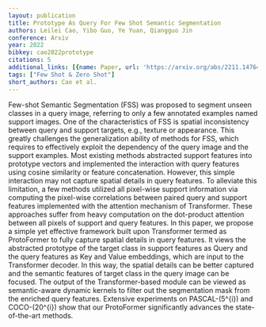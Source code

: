 ```yaml
---
layout: publication
title: Prototype As Query For Few Shot Semantic Segmentation
authors: Leilei Cao, Yibo Guo, Ye Yuan, Qiangguo Jin
conference: Arxiv
year: 2022
bibkey: cao2022prototype
citations: 5
additional_links: [{name: Paper, url: 'https://arxiv.org/abs/2211.14764'}]
tags: ["Few Shot & Zero Shot"]
short_authors: Cao et al.
---
```

Few-shot Semantic Segmentation (FSS) was proposed to segment unseen classes
in a query image, referring to only a few annotated examples named support
images. One of the characteristics of FSS is spatial inconsistency between
query and support targets, e.g., texture or appearance. This greatly challenges
the generalization ability of methods for FSS, which requires to effectively
exploit the dependency of the query image and the support examples. Most
existing methods abstracted support features into prototype vectors and
implemented the interaction with query features using cosine similarity or
feature concatenation. However, this simple interaction may not capture spatial
details in query features. To alleviate this limitation, a few methods utilized
all pixel-wise support information via computing the pixel-wise correlations
between paired query and support features implemented with the attention
mechanism of Transformer. These approaches suffer from heavy computation on the
dot-product attention between all pixels of support and query features. In this
paper, we propose a simple yet effective framework built upon Transformer
termed as ProtoFormer to fully capture spatial details in query features. It
views the abstracted prototype of the target class in support features as Query
and the query features as Key and Value embeddings, which are input to the
Transformer decoder. In this way, the spatial details can be better captured
and the semantic features of target class in the query image can be focused.
The output of the Transformer-based module can be viewed as semantic-aware
dynamic kernels to filter out the segmentation mask from the enriched query
features. Extensive experiments on PASCAL-\(5^\{i\}\) and COCO-\(20^\{i\}\) show that
our ProtoFormer significantly advances the state-of-the-art methods.